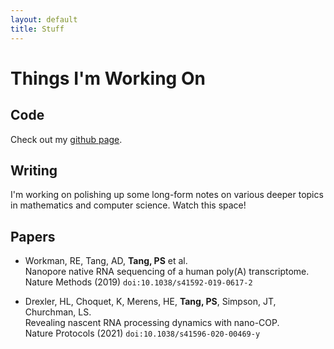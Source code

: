```yaml
---
layout: default
title: Stuff
---
```


Things I'm Working On
=====================

Code
----
Check out my [github page](https://github.com/paultsw).

Writing
-------
I'm working on polishing up some long-form notes on various deeper topics in mathematics and computer science. Watch this space!

Papers
------

* Workman, RE, Tang, AD, **Tang, PS** et al.  
  Nanopore native RNA sequencing of a human poly(A) transcriptome.  
  Nature Methods (2019) `doi:10.1038/s41592-019-0617-2`  

* Drexler, HL, Choquet, K, Merens, HE, **Tang, PS**, Simpson, JT, Churchman, LS.  
  Revealing nascent RNA processing dynamics with nano-COP.  
  Nature Protocols (2021) `doi:10.1038/s41596-020-00469-y`  
